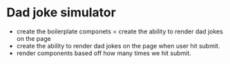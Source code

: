 # Dad joke simulator

- create the boilerplate componets
    = create the ability to render dad jokes on the page
- create the ability to render dad jokes on the page when user hit submit.
- render components based off how many times we hit submit.